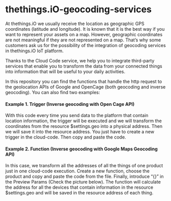 # thethings.iO-geocoding-services

At thethings.iO we usually receive the location as geographic GPS coordinates (latitude and longitude). It is known that it is the best way if you want to represent your assets on a map. However, geographic coordinates are not meaningful if they are not represented on a map. That’s why some customers ask us for the possibility of the integration of geocoding services in thethings.iO IoT platform.

Thanks to the Cloud Code service, we help you to integrate third-party services that enable you to transform the data from your connected things into information that will be useful to your daily activities.

In this repository you can find the functions that handle the http request to the geolocation APIs of Google and OpenCage (both geocoding and inverse geocoding). You can also find two examples:

#### Example 1. Trigger (Inverse geocoding with Open Cage API)
With this code every time you send data to the platform that contain location information, the trigger will be executed and we will transform the coordinates from the resource $settings.geo into a physical address. Then we will save it into the resource address. You just have to create a new trigger in the cloud-code. Then copy and paste the code.

#### Example 2. Function (Inverse geocoding with Google Maps Geocoding API)
In this case, we transform all the addresses of all the things of one product just in one cloud-code execution. Create a new function, choose the product and copy and paste the code from the file. Finally, introduce “{}” in the Preview Params (Check the picture below). The function will calculate the address for all the devices that contain information in the resource $settings.geo and will be saved in the resource address of each thing.
